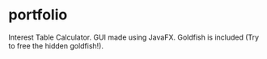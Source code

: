 # portfolio
Interest Table Calculator. GUI made using JavaFX. Goldfish is included (Try to free the hidden goldfish!).
